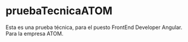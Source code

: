 # pruebaTecnicaATOM
Esta es una prueba técnica, para el puesto FrontEnd Developer Angular. Para la empresa ATOM.

